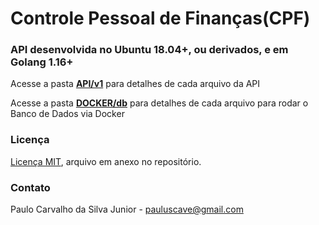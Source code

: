 # Controle Pessoal de Finanças(CPF)

### API desenvolvida no Ubuntu 18.04+, ou derivados, e em Golang 1.16+
 
Acesse a pasta [**API/v1**](https://github.com/paulocsilvajr/controle_pessoal_de_financas/tree/master/API/v1) para detalhes de cada arquivo da API

Acesse a pasta [**DOCKER/db**](https://github.com/paulocsilvajr/controle_pessoal_de_financas/tree/master/DOCKER/db) para detalhes de cada arquivo para rodar o Banco de Dados via Docker

### Licença

[Licença MIT](https://github.com/paulocsilvajr/controle_pessoal_de_financas/blob/api/license_mit.txt), arquivo em anexo no repositório.

### Contato

Paulo Carvalho da Silva Junior - pauluscave@gmail.com

